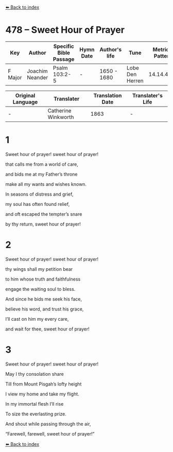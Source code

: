 [⬅️ Back to index](../README.md)

# 478 – Sweet Hour of Prayer

Key | Author   | Specific Bible Passage     |Hymn Date |Author's life |Tune |Metrical Pattern   |Composer/Source                                                                                        
-- | --------- | ---------------------------|----------|--------------|-----|-------------------|-------------   
F Major  | Joachim Neander      | Psalm 103:2-5 | -  | 1650 - 1680 | Lobe Den Herren | 14.14.4.7.8 | Chorale Book for England, 1863 

Original Language | Translater | Translation Date   | Translater's Life     
----------------- | --------- | --------------------|-------------   
\-  | Catherine Winkworth      | 1863 | -  | 1827 - 1878 



# 1

Sweet hour of prayer! sweet hour of prayer!

that calls me from a world of care,

and bids me at my Father’s throne

make all my wants and wishes known.

In seasons of distress and grief,

my soul has often found relief,

and oft escaped the tempter’s snare

by thy return, sweet hour of prayer!



# 2

Sweet hour of prayer! sweet hour of prayer!

thy wings shall my petition bear

to him whose truth and faithfulness

engage the waiting soul to bless.

And since he bids me seek his face,

believe his word, and trust his grace,

I’ll cast on him my every care,

and wait for thee, sweet hour of prayer!



# 3

Sweet hour of prayer! sweet hour of prayer!

May I thy consolation share

Till from Mount Pisgah’s lofty height

I view my home and take my flight.

In my immortal flesh I’ll rise

To size the everlasting prize.

And shout while passing through the air,

“Farewell, farewell, sweet hour of prayer!”

[⬅️ Back to index](../README.md)
